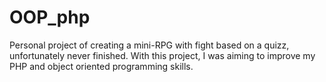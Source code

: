 # OOP_php

Personal project of creating a mini-RPG with fight based on a quizz, unfortunately never finished.
With this project, I was aiming to improve my PHP and object oriented programming skills.
